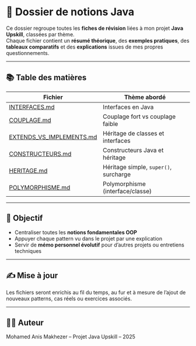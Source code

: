 # 📘 Dossier de notions Java

Ce dossier regroupe toutes les **fiches de révision** liées à mon projet **Java Upskill**, classées par thème.  
Chaque fichier contient un **résumé théorique**, des **exemples pratiques**, des **tableaux comparatifs** et des **explications** issues de mes propres questionnements.

---

## 📚 Table des matières

| Fichier                              | Thème abordé                         |
|--------------------------------------|--------------------------------------|
| [INTERFACES.md](INTERFACES.md)       | Interfaces en Java                   |
| [COUPLAGE.md](COUPLAGE.md)           | Couplage fort vs couplage faible     |
| [EXTENDS_VS_IMPLEMENTS.md](EXTENDS_VS_IMPLEMENTS.md) | Héritage de classes et interfaces   |
| [CONSTRUCTEURS.md](CONSTRUCTEURS.md) | Constructeurs Java et héritage       |
| [HERITAGE.md](HERITAGE.md)           | Héritage simple, `super()`, surcharge |
| [POLYMORPHISME.md](POLYMORPHISME.md) | Polymorphisme (interface/classe)     |

---

## 🧱 Objectif

- Centraliser toutes les **notions fondamentales OOP**
- Appuyer chaque pattern vu dans le projet par une explication
- Servir de **mémo personnel évolutif** pour d’autres projets ou entretiens techniques

---

## ✍️ Mise à jour

Les fichiers seront enrichis au fil du temps, au fur et à mesure de l’ajout de nouveaux patterns, cas réels ou exercices associés.

---

## 👨‍💻 Auteur

Mohamed Anis Makhezer – Projet Java Upskill – 2025
